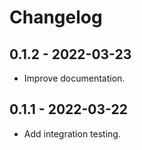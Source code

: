 # Changelog

## 0.1.2 - 2022-03-23

* Improve documentation.

## 0.1.1 - 2022-03-22

* Add integration testing.
